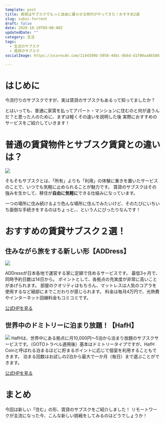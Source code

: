 ```yaml
---
template: post
title: 賃貸はサブスクでもっと自由に暮らせる時代がやってきた！おすすめ2選
slug: subsc-forrent
draft: false
date: 2020-10-10T09:00:00Z
updatedDate: ""
category: 生活
tags:
  - 生活のサブスク
  - 賃貸のサブスク
socialImage: https://ucarecdn.com/1144399b-5958-44bc-8b6d-d1f00aa86586

---
```


# はじめに
今流行りのサブスクですが、実は賃貸のサブスクもあるって知ってましたか？

とはいっても、普通に家賃を払ってアパート・マンションに住むのと何が違うんだ？と思った人のために、まずは軽くその違いを説明した後
実際におすすめのサービスをご紹介していきます！


# 普通の賃貸物件とサブスク賃貸との違いは？

![](https://ucarecdn.com/1d0793ad-4c11-46ce-be1c-d5e05aaa71d9/CanvaPhotoofWomanRaisingBothHands.jpg)

そもそもサブスクとは、「所有」よりも「利用」の体験に重きを置いたサービスのことで、いつでも気軽に止められることが魅力です。
賃貸のサブスクはその強みを生かして、移住が**自由に気軽に**できる仕組みになっています。

一つの場所に住み続けるより色んな場所に住んでみたいけど、そのたびにいちいち面倒な手続きをするのはちょっと、、という人にぴったりなんです！

# おすすめの賃貸サブスク２選！

## 住みながら旅をする新しい形【ADDress】

![](https://ucarecdn.com/831a7176-6862-4eff-9279-bd82d948450b/S__4202525.jpg)

ADDressが日本各地で運営する家に定額で住めるサービスです。
最低3ヶ月で、同時予約日数は14日から。
ポイントとして、各拠点の充実度が非常に高いことがあげられます。
部屋のクオリティはもちろん、マットレスは人気のコアラを使用するなど細部にまでこだわりが感じられます。
料金は毎月4万円で、光熱費やインターネット回線料金もコミコミです。

[公式HPを見る](https://address.love/)

## 世界中のドミトリーに泊まり放題！【HafH】

![](https://ucarecdn.com/8fae7b98-6779-4984-9350-26c6f3a6ef20/S__4202526.jpg)
HafHは、世界中にある拠点に月10,000円～5泊から泊まり放題のサブスクサービスです。（GOTOトラベル適用後）基本はドミトリータイプですが、HafH Coinと呼ばれる泊まるほどに貯まるポイントに応じて個室を利用することもできます。
泊まる回数はお試しの2泊から最大で一か月（毎日）まで選ぶことができます。

[公式HPを見る](https://www.hafh.com/)


# まとめ

今回は新しい「住む」の形、賃貸のサブスクをご紹介しました！
リモートワークが主流になった今、こんな新しい挑戦をしてみるのはどうでしょうか！